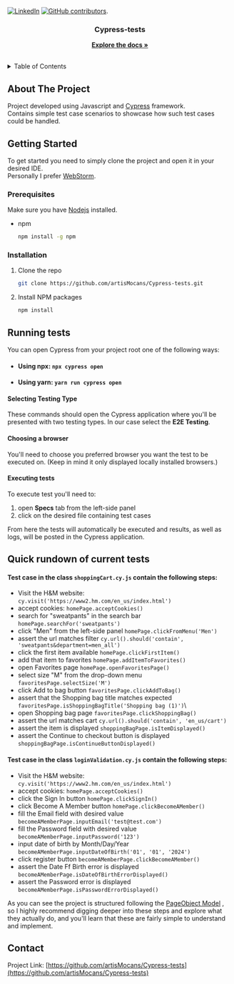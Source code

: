 [![LinkedIn][linkedin-shield]][linkedin-url]
[<img alt="GitHub contributors" src="https://img.shields.io/github/contributors/artisMocans/Cypress-tests?style=for-the-badge">](https://github.com/artisMocans/Cypress-tests/graphs/contributors).

<h3 align="center">Cypress-tests</h3>

  <p align="center">
    <a href="https://github.com/artisMocans/Cypress-tests"><strong>Explore the docs »</strong></a>
    <br />
    <br />


<!-- TABLE OF CONTENTS -->
<details>
  <summary>Table of Contents</summary>
  <ol>
    <li>
      <a href="#about-the-project">About The Project</a>
    </li>
    <li>
      <a href="#getting-started">Getting Started</a>
      <ul>
        <li><a href="#prerequisites">Prerequisites</a></li>
        <li><a href="#installation">Installation</a></li>
      </ul>
    </li>
    <li><a href="#running-tests">Running tests</a></li>
    <li><a href="#quick-rundown-of-current-tests">Quick rundown of current tests</a></li>
    <li><a href="#contact">Contact</a></li>
  </ol>
</details>



<!-- ABOUT THE PROJECT -->
## About The Project
Project developed using Javascript and [Cypress](https://www.cypress.io/) framework. \
Contains simple test case scenarios to showcase how such test cases could be handled.


<!-- GETTING STARTED -->
## Getting Started
To get started you need to simply clone the project and open it in your desired IDE. \
Personally I prefer [WebStorm](https://www.jetbrains.com/webstorm/).

### Prerequisites
Make sure you have [Nodejs](https://nodejs.org/en/download/) installed.
* npm
  ```sh
  npm install -g npm
  ```

### Installation

1. Clone the repo
   ```sh
   git clone https://github.com/artisMocans/Cypress-tests.git
   ```
3. Install NPM packages
   ```sh
   npm install
   ```



<!-- USAGE EXAMPLES -->
## Running tests
You can open Cypress from your project root one of the following ways:
* #### Using npx: `npx cypress open`
* #### Using yarn: `yarn run cypress open`

#### Selecting Testing Type
These commands should open the Cypress application where you'll be presented with two testing types. In our case select
the **E2E Testing**.

#### Choosing a browser
You'll need to choose you preferred browser you want the test to be executed on. (Keep in mind it only displayed locally
installed browsers.) 

#### Executing tests
To execute test you'll need to: 
1. open **Specs** tab from the left-side panel
2. click on the desired file containing test cases

From here the tests will automatically be executed and results, as well as logs, will be posted in the Cypress application.

<!-- RUNDOWN OF CURRENT TESTS -->
## Quick rundown of current tests

#### Test case in the class `shoppingCart.cy.js` contain the following steps:
- Visit the H&M website: `cy.visit('https://www2.hm.com/en_us/index.html')`
- accept cookies: `homePage.acceptCookies()`
- search for "sweatpants" in the search bar `homePage.searchFor('sweatpants')`
- click "Men" from the left-side panel `homePage.clickFromMenu('Men')`
- assert the url matches filter `cy.url().should('contain', 'sweatpants&department=men_all')`
- click the first item available `homePage.clickFirstItem()`
- add that item to favorites  `homePage.addItemToFavorites()`
- open Favorites page `homePage.openFavoritesPage()`
- select size "M" from the drop-down menu `favoritesPage.selectSize('M')`
- click Add to bag button `favoritesPage.clickAddToBag()`
- assert that the Shopping bag title matches expected `favoritesPage.isShoppingBagTitle('Shopping bag (1)')`\
- open Shopping bag page `favoritesPage.clickShoppingBag()`
- assert the url matches cart `cy.url().should('contain', 'en_us/cart')`
- assert the item is displayed `shoppingBagPage.isItemDisplayed()`
- assert the Continue to checkout button is displayed `shoppingBagPage.isContinueButtonDisplayed()`

#### Test case in the class `loginValidation.cy.js` contain the following steps:
- Visit the H&M website: `cy.visit('https://www2.hm.com/en_us/index.html')`
- accept cookies: `homePage.acceptCookies()`
- click the Sign In button `homePage.clickSignIn()`
- click Become A Member button `homePage.clickBecomeAMember()`
- fill the Email field with desired value `becomeAMemberPage.inputEmail('test@test.com')`
- fill the Password field with desired value `becomeAMemberPage.inputPassword('123')`
- input date of birth by Month/Day/Year `becomeAMemberPage.inputDateOfBirth('01', '01', '2024')`
- click register button `becomeAMemberPage.clickBecomeAMember()`
- assert the Date Ff Birth error is displayed `becomeAMemberPage.isDateOfBirthErrorDisplayed()`
- assert the Password error is displayed `becomeAMemberPage.isPasswordErrorDisplayed()`


As you can see the project is structured following the [PageObject Model](https://medium.com/geekculture/using-pageobject-pattern-with-cypress-6d9907850522) , so I highly recommend digging deeper
into these steps and explore what they actually do, and you'll learn that these are fairly simple to understand and implement.

<!-- CONTACT -->
## Contact
Project Link: [https://github.com/artisMocans/Cypress-tests](https://github.com/artisMocans/Cypress-tests)

<!-- MARKDOWN LINKS & IMAGES -->
[linkedin-shield]: https://img.shields.io/badge/-LinkedIn-black.svg?style=for-the-badge&logo=linkedin&colorB=555
[linkedin-url]: https://www.linkedin.com/in/artis-mocans-31893b159/
